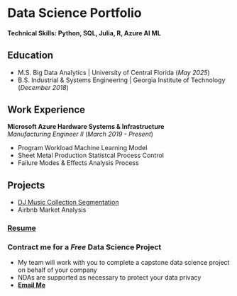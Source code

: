 
# Data Science Portfolio 

#### Technical Skills: Python, SQL, Julia, R, Azure AI ML

## Education
- M.S. Big Data Analytics | University of Central Florida (_May 2025_)
- B.S. Industrial & Systems Engineering | Georgia Institute of Technology (_December 2018_)

## Work Experience  

**Microsoft Azure Hardware Systems & Infrastructure**  
_Manufacturing Engineer II_ (_March 2019 - Present_)
- Program Workload Machine Learning Model 
- Sheet Metal Production Statistcal Process Control  
- Failure Modes & Effects Analysis Process

## Projects 
- [DJ Music Collection Segmentation](https://github.com/theafronautz/Music_Library_Clustering/tree/main)
- Airbnb Market Analysis

### [Resume](https://github.com/theafronautz/DS_portfolio/blob/main/Frank%20Johnson%20Resume%20-%20Fall%2024.docx)

### Contract me for a _Free_ Data Science Project  
- My team will work with you to complete a capstone data science project on behalf of your company
- NDAs are supported as necessary to protect your data privacy  
- **[Email Me](mailto:fjohnson199517@outlook.com)**
